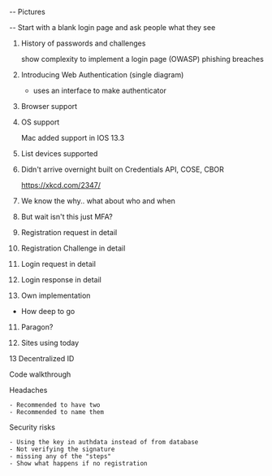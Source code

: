 
-- Pictures




-- Start with a blank login page  and ask people what they see

1. History of passwords and challenges

    show complexity to implement a login page (OWASP)
    phishing
    breaches
    

2. Introducing Web Authentication (single diagram)

    - uses an interface to make authenticator
    
3. Browser support

4. OS support

    Mac added support in IOS 13.3


4. List devices supported
    
3. Didn't arrive overnight built on Credentials API, COSE, CBOR

    https://xkcd.com/2347/

3. We know the why.. what about who and when

4. But wait isn't this just MFA?

5. Registration request in detail

6. Registration Challenge in detail

7. Login request in detail

8. Login response in detail

10. Own implementation
   - How deep to go
   
11. Paragon?

12. Sites using today

13 Decentralized ID


Code walkthrough

Headaches

    - Recommended to have two
    - Recommended to name them

Security risks

    - Using the key in authdata instead of from database
    - Not verifying the signature
    - missing any of the "steps"
    - Show what happens if no registration
    
    



